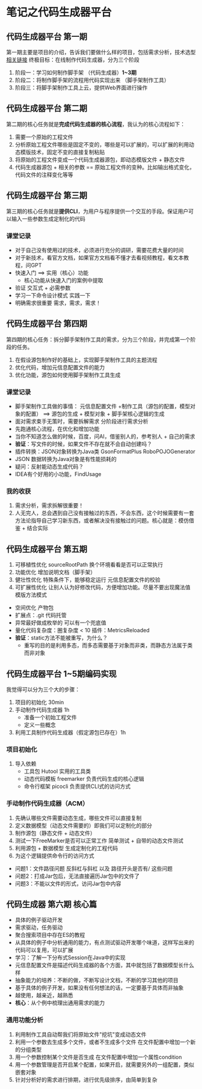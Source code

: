 # 笔记之代码生成器平台
## 代码生成器平台 第一期
第一期主要是项目的介绍，告诉我们要做什么样的项目，包括需求分析，技术选型
[相关链接](https://www.codefather.cn/course/1790980795074654209/section/1790994867614691330?contentType=text&tabKey=videoList&type=) 终极目标：在线制作代码生成器，分为三个阶段
1. 阶段一：学习如何制作脚手架 （代码生成器）**1~3期**
2. 阶段二：将制作脚手架的流程用代码实现出来 （脚手架制作工具）
3. 阶段三：将脚手架制作工具上云，提供Web界面进行操作
## 代码生成器平台 第二期
第二期的核心任务就是**完成代码生成器的核心流程**，我认为的核心流程如下：
1. 需要一个原始的工程文件
2. 分析原始工程文件哪些是固定不变的，哪些是可以扩展的，可以扩展的利用动态模版技术，固定不变的直接复制粘贴
3. 将原始的工程文件变成一个代码生成器源包，即动态模版文件 + 静态文件 
4. 代码生成器源包 + 相关的参数 == 原始工程文件的变种。比如输出格式变化，代码文件的注释变化等等
## 代码生成器平台 第三期
第三期的核心任务就是**提供CLI**，为用户与程序提供一个交互的手段。保证用户可以输入一些参数生成定制化的代码
### 课堂记录
- 对于自己没有使用过的技术，必须进行充分的调研，需要花费大量的时间
- 对于新技术，看官方文档，如果官方文档看不懂才去看视频教程，看文本教程，问GPT
- 快速入门 ==> 实用（核心）功能
	- 核心功能从快速入门的案例中提取
- 验证 交互式 + 必需参数
- 学习一下命令设计模式 实践一下
- 明确需求很重要 需求，需求，需求！
## 代码生成器平台 第四期
第四期的核心任务：拆分脚手架制作工具的需求，分为三个阶段，并完成第一个阶段的任务。
1. 在假设源包制作好的基础上，实现脚手架制作工具的主题流程
2. 优化代码，增加元信息配置文件的能力
3. 优化功能，源包如何使用脚手架制作工具生成
### 课堂记录
- 脚手架制作工具做的事情：  元信息配置文件 +制作工具（源包的配置，模型对象的配置） ==>   源包的生成 + 模型对象 + 脚手架核心逻辑的生成
- 面对需求束手无策时，需要拆解需求 分阶段进行需求分析
- 先跑通核心流程，在优化和增加功能
- 当你不知道怎么做的时候，百度，问AI，借鉴别人的，参考别人 + 自己的需求
- **验证**：写文件的时候，如果文件不存在就不会自动创建吗？
- 插件转换：JSON对象转换为Java类 GsonFormatPlus RoboPOJOGenerator
- JSON 数据转换为Java对象是有性能损耗的
- 疑问：反射能动态生成代码？
- IDEA有个好用的小功能，FindUsage
### 我的收获
1. 需求分析，需求拆解很重要！
2. 人无完人，总会遇到自己没有接触过的东西，不会东西，这个时候需要有一套方法论指导自己学习新东西，或者解决没有接触过的问题。核心就是：模仿借鉴 + 结合实际
## 代码生成器平台 第五期
1. 可移植性优化 sourceRootPath 换个环境看看是否可以正常执行
2. 功能优化 增加说明文档（脚手架）
3. 健壮性优化 特殊条件下，能够稳定运行 元信息配置文件的校验
4. 可扩展性优化 让别人认为好修改代码，方便增加功能。尽量不要出现魔法值 模版方法模式

- 空间优化 产物包
- 扩展点：.git 代码托管
- 异常最好做成枚举的 可以有一个兜底值
- 量化代码复杂度：圈复杂度 < 10 插件：MetricsReloaded
- **验证**：static方法不能被重写，为什么？
    - 重写的目的是利用多态，而多态需要基于对象而非类，而静态方法属于类而非对象
## 代码生成器平台 1~5期编码实现
我觉得可以分为三个大的步骤：
1. 项目的初始化 30min
2. 手动制作代码生成器 1h
    - 准备一个初始工程文件
    - 定义一些概念
1. 利用工具制作代码生成器（假定源包已存在）1h
### 项目初始化
1. 导入依赖
    - 工具包 Hutool 实用的工具类
    - 动态代码模板 freemarker  负责代码生成的核心逻辑
    - 命令行框架 picocli 负责提供CLI式的访问方式
### 手动制作代码生成器（ACM）
1. 先确认哪些文件需要动态生成，哪些文件可以直接复制
2. 定义数据模型（动态文件需要的）即我们可以定制化的部分
3. 制作源包（静态文件 + 动态文件）
4. 测试一下FreeMarker是否可以正常工作 简单测试 + 自带的动态文件测试
5. 利用源包 + 数据模型 生成定制化的工程代码
6. 为这个逻辑提供命令行的访问方式

- 问题1：文件路径问题 反斜杠与斜杠 以及 路径开头是否有/ 这些问题
- 问题2：打成Jar包后，无法直接遍历Jar包中的文件了
- 问题3：不能以文件的形式，访问Jar包中内容
## 代码生成器 第六期 核心篇
- 具体的例子驱动开发
- 需求驱动，任务驱动
- 聚合搜索项目中存在ES的教程
- 从具体的例子中分析通用的能力，有点测试驱动开发哪个味道，这样写出来的代码可以复用，可以扩展
- 学习：了解一下分布式Session在Java中的实现
- 元信息配置文件是描述代码生成器的各个方面，其中就包括了数据模型长什么样
- 抽象能力的培养：不断的做，不断写设计文档，不断的学习其他的项目
- 基于具体的例子开发，如果没有任何想法的话，一定要基于具体而非抽象
- 越使用，越亲近，越熟悉
- **核心**：从个例中梳理出通用需求的能力

### 通用功能分析
1. 利用制作工具自动帮我们将原始文件"挖坑"变成动态文件
2. 利用一个参数去生成多个文件，或者不生成多个文件 在文件配置中增加一个新的分组类型
3. 用一个参数控制某个文件是否生成 在文件配置中增加一个属性condition
4. 用一个参数管理是否开启某个配置，如果开启，就需要另外的一组配置，类似嵌套对象
5. 针对分析好的需求进行排期，进行优先级排序，由简单到复杂